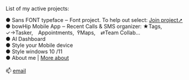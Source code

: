 

List of my active projects:<br>

 ● <a style="text-decoration: none" href="https://github.com/qp5/FONT">Sans FONT typeface</a> ‒ Font project. To help out select: <a href="mailto: support@bowhip.org">Join project➚</a><br>
 ● <a style="text-decoration: none" href="https://github.com/qp5/bowHip_app">bowHip Mobile App</a> ‒ Recent Calls & SMS organizer: ★Tags, ✓→Tasker, Appointments,  ߉Maps, ⇄Team Collab...<br>
 ● <a style="text-decoration: none" href="https://github.com/qp5/map-of-AI-landscape">AI Dashboard</a><br>
 ● <a style="text-decoration: none" target="_blank" href="https://codepen.io/qp5/full/WNGbLBy">Style your Mobile device</a><span style="padding-top: i9px"></span><br>
 ● <a style="text-decoration: none" target="_blank" href="https://codepen.io/qp5/project/full/ZmBrJo">Style windows 10 /11 </a><br>
 ● <a style="text-decoration: none" target="_blank" href="https://github.com/qp5/About-me/blob/main/README.md">About me</a> | <a target="_blank" href="https://bowhip.org/about">More about</a><br>
<br>
📫  <a href="mailto: support@bowhip.org">email</a>

